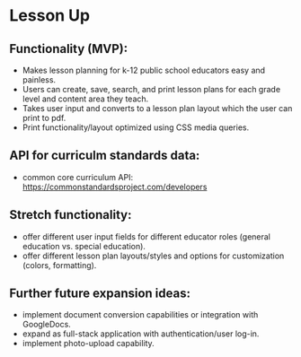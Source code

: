 # Lesson Up

## Functionality (MVP):
- Makes lesson planning for k-12 public school educators easy and painless.
- Users can create, save, search, and print lesson plans for each grade level and content area they teach.
- Takes user input and converts to a lesson plan layout which the user can print to pdf.
- Print functionality/layout optimized using CSS media queries.

## API for curriculm standards data:
- common core curriculum API: https://commonstandardsproject.com/developers

## Stretch functionality:
- offer different user input fields for different educator roles (general education vs. special education).
- offer different lesson plan layouts/styles and options for customization (colors, formatting).


## Further future expansion ideas:
- implement document conversion capabilities or integration with GoogleDocs.
- expand as full-stack application with authentication/user log-in.
- implement photo-upload capability.


